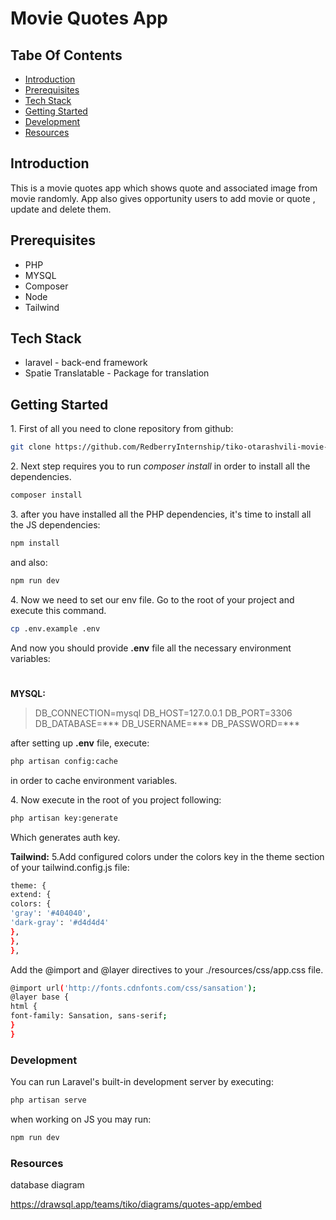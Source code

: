 # Movie Quotes App

## Tabe Of Contents

* [Introduction](#introduction)
* [Prerequisites](#prerequisites)
* [Tech Stack](#tech-stack)
* [Getting Started](#getting-started)
* [Development](#development)
* [Resources](#resources)

## Introduction

This is a movie quotes app which shows quote and associated image from movie randomly. App also gives opportunity users to add movie or quote , update and delete them.

## Prerequisites

* PHP
* MYSQL
* Composer
* Node
* Tailwind

## Tech Stack

* laravel - back-end framework
* Spatie Translatable - Package for translation

## Getting Started

1\. First of all you need to clone repository from github:
```sh
git clone https://github.com/RedberryInternship/tiko-otarashvili-movie-quotes.git
```
2\. Next step requires you to run *composer install* in order to install all the dependencies.
```sh
composer install
```
3\. after you have installed all the PHP dependencies, it's time to install all the JS dependencies:
```sh
npm install
```

and also:
```sh
npm run dev
```

4\. Now we need to set our env file. Go to the root of your project and execute this command.
```sh
cp .env.example .env
```
And now you should provide **.env** file all the necessary environment variables:

#
**MYSQL:**
>DB_CONNECTION=mysql
>DB_HOST=127.0.0.1
>DB_PORT=3306
>DB_DATABASE=***
>DB_USERNAME=***
>DB_PASSWORD=***

after setting up **.env** file, execute:
```sh
php artisan config:cache
```
in order to cache environment variables.

4\. Now execute in the root of you project following:
```sh
php artisan key:generate
```
Which generates auth key.

**Tailwind:**
5\.Add configured colors under the colors key in the theme section of your tailwind.config.js file:
```sh
theme: {
extend: {
colors: {
'gray': '#404040',
'dark-gray': '#d4d4d4'
},
},
},
```

Add the @import and @layer directives to your ./resources/css/app.css file.
```sh
@import url('http://fonts.cdnfonts.com/css/sansation');
@layer base {
html {
font-family: Sansation, sans-serif;
}
}
```


### Development

You can run Laravel's built-in development server by executing:

```sh
php artisan serve
```

when working on JS you may run:

```sh
npm run dev
```

### Resources

database diagram

https://drawsql.app/teams/tiko/diagrams/quotes-app/embed